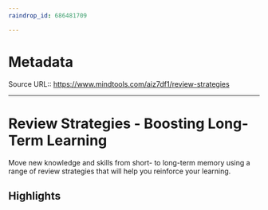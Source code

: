 ```yaml
---
raindrop_id: 686481709

---
```


# Metadata
Source URL:: https://www.mindtools.com/aiz7df1/review-strategies


---
# Review Strategies - Boosting Long-Term Learning

Move new knowledge and skills from short- to long-term memory using a range of review strategies that will help you reinforce your learning.

## Highlights
